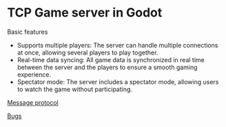 # TCP Game server in Godot

Basic features

- Supports multiple players: The server can handle multiple connections at once, allowing several players to play together.
- Real-time data syncing: All game data is synchronized in real time between the server and the players to ensure a smooth gaming experience.
- Spectator mode: The server includes a spectator mode, allowing users to watch the game without participating.

[Message protocol](TCP%20Game%20server%20in%20Godot%20ba34331a97d74f33907a86ca2ccb0827/Message%20protocol%20db280de4b6b547388c33d98f92c09e78.md)

[Bugs](TCP%20Game%20server%20in%20Godot%20ba34331a97d74f33907a86ca2ccb0827/Bugs%20f6b28046e50b4b08bfaddf03532440fb.md)